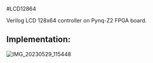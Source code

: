 #LCD12864

Verilog LCD 128x64 controller on Pynq-Z2 FPGA board. 

## Implementation:
![IMG_20230529_115448](https://github.com/kiba6563/Pynq-Z2/assets/127403893/af85e132-521d-47d8-a3fa-d050be457959)
